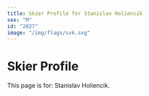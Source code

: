 ```yaml
---
title: Skier Profile for Stanislav Holiencik
sex: "M"
id: "2027"
image: "/img/flags/svk.svg" 
---
```


# Skier Profile

This page is for: Stanislav Holiencik.
    